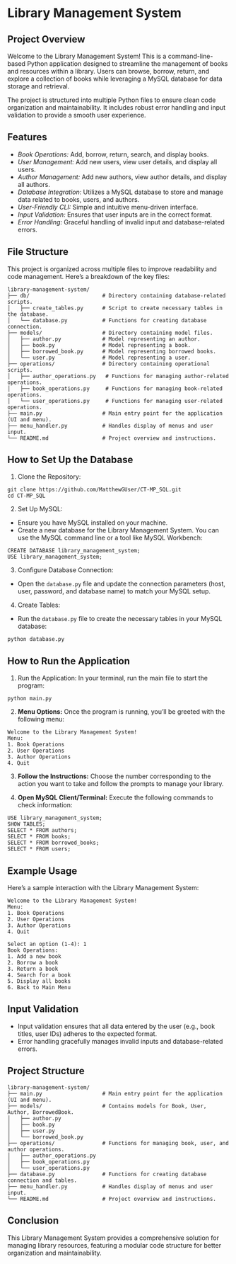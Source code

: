 # Library Management System
## Project Overview
Welcome to the Library Management System! This is a command-line-based Python application designed to streamline the management of books and resources within a library. Users can browse, borrow, return, and explore a collection of books while leveraging a MySQL database for data storage and retrieval.

The project is structured into multiple Python files to ensure clean code organization and maintainability. It includes robust error handling and input validation to provide a smooth user experience.

## Features
* *Book Operations:* Add, borrow, return, search, and display books.
* *User Management:* Add new users, view user details, and display all users.
* *Author Management:* Add new authors, view author details, and display all authors.
* *Database Integration:* Utilizes a MySQL database to store and manage data related to books, users, and authors.
* *User-Friendly CLI:* Simple and intuitive menu-driven interface.
* *Input Validation:* Ensures that user inputs are in the correct format.
* *Error Handling:* Graceful handling of invalid input and database-related errors.
## File Structure
This project is organized across multiple files to improve readability and code management.
Here’s a breakdown of the key files:
```
library-management-system/
├── db/                       # Directory containing database-related scripts.
│   ├── create_tables.py      # Script to create necessary tables in the database.
│   └── database.py           # Functions for creating database connection.
├── models/                   # Directory containing model files.
│   ├── author.py             # Model representing an author.
│   ├── book.py               # Model representing a book.
│   ├── borrowed_book.py      # Model representing borrowed books.
│   └── user.py               # Model representing a user.
├── operations/               # Directory containing operational scripts.
│   ├── author_operations.py   # Functions for managing author-related operations.
│   ├── book_operations.py     # Functions for managing book-related operations.
│   └── user_operations.py     # Functions for managing user-related operations.
├── main.py                   # Main entry point for the application (UI and menu).
├── menu_handler.py           # Handles display of menus and user input.
└── README.md                 # Project overview and instructions.
```
## How to Set Up the Database
1. Clone the Repository:
```
git clone https://github.com/MatthewGUser/CT-MP_SQL.git
cd CT-MP_SQL
```
2. Set Up MySQL:
* Ensure you have MySQL installed on your machine.
* Create a new database for the Library Management System. You can use the MySQL command line or a tool like MySQL Workbench:
```
CREATE DATABASE library_management_system;
USE library_management_system;
```
3. Configure Database Connection:
* Open the `database.py` file and update the connection parameters (host, user, password, and database name) to match your MySQL setup.
4. Create Tables:
* Run the `database.py` file to create the necessary tables in your MySQL database:
```
python database.py
```
## How to Run the Application
1. Run the Application: In your terminal, run the main file to start the program:
```
python main.py
```
2. **Menu Options:** Once the program is running, you’ll be greeted with the following menu:
```
Welcome to the Library Management System!
Menu:
1. Book Operations
2. User Operations
3. Author Operations
4. Quit
```
3. **Follow the Instructions:** Choose the number corresponding to the action you want to take and follow the prompts to manage your library.

4. **Open MySQL Client/Terminal:** Execute the following commands to check information:
```
USE library_management_system;
SHOW TABLES;
SELECT * FROM authors;
SELECT * FROM books;
SELECT * FROM borrowed_books;
SELECT * FROM users;
```
## Example Usage
Here’s a sample interaction with the Library Management System:
```
Welcome to the Library Management System!
Menu:
1. Book Operations
2. User Operations
3. Author Operations
4. Quit

Select an option (1-4): 1
Book Operations:
1. Add a new book
2. Borrow a book
3. Return a book
4. Search for a book
5. Display all books
6. Back to Main Menu
```
## Input Validation
* Input validation ensures that all data entered by the user (e.g., book titles, user IDs) adheres to the expected format.
* Error handling gracefully manages invalid inputs and database-related errors.
## Project Structure
```
library-management-system/
├── main.py                   # Main entry point for the application (UI and menu).
├── models/                   # Contains models for Book, User, Author, BorrowedBook.
│   ├── author.py             
│   ├── book.py              
│   ├── user.py              
│   └── borrowed_book.py      
├── operations/               # Functions for managing book, user, and author operations.
│   ├── author_operations.py   
│   ├── book_operations.py     
│   └── user_operations.py     
├── database.py               # Functions for creating database connection and tables.
├── menu_handler.py           # Handles display of menus and user input.
└── README.md                 # Project overview and instructions.
```
## Conclusion
This Library Management System provides a comprehensive solution for managing library resources, featuring a modular code structure for better organization and maintainability.